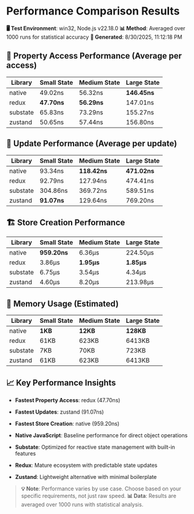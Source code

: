 # Performance Comparison Results

**🖥️ Test Environment**: win32, Node.js v22.18.0
**📊 Method**: Averaged over 1000 runs for statistical accuracy
**📅 Generated**: 8/30/2025, 11:12:18 PM

## 🎯 Property Access Performance (Average per access)

| Library | Small State | Medium State | Large State |
|---------|-------------|--------------|-------------|
| native | 49.02ns | 56.32ns | **146.45ns** |
| redux | **47.70ns** | **56.29ns** | 147.01ns |
| substate | 65.83ns | 73.29ns | 155.27ns |
| zustand | 50.65ns | 57.44ns | 156.80ns |

## 🔄 Update Performance (Average per update)

| Library | Small State | Medium State | Large State |
|---------|-------------|--------------|-------------|
| native | 93.34ns | **118.42ns** | **471.02ns** |
| redux | 92.79ns | 127.94ns | 474.41ns |
| substate | 304.86ns | 369.72ns | 589.51ns |
| zustand | **91.07ns** | 129.64ns | 769.20ns |

## 🏗️ Store Creation Performance

| Library | Small State | Medium State | Large State |
|---------|-------------|--------------|-------------|
| native | **959.20ns** | 6.36μs | 224.50μs |
| redux | 3.86μs | **1.95μs** | **1.85μs** |
| substate | 6.75μs | 3.54μs | 4.34μs |
| zustand | 4.60μs | 8.20μs | 213.98μs |

## 🧠 Memory Usage (Estimated)

| Library | Small State | Medium State | Large State |
|---------|-------------|--------------|-------------|
| native | **1KB** | **12KB** | **128KB** |
| redux | 61KB | 623KB | 6413KB |
| substate | 7KB | 70KB | 723KB |
| zustand | 61KB | 623KB | 6413KB |

## 📈 Key Performance Insights

- **Fastest Property Access**: redux (47.70ns)
- **Fastest Updates**: zustand (91.07ns)
- **Fastest Store Creation**: native (959.20ns)

- **Native JavaScript**: Baseline performance for direct object operations
- **Substate**: Optimized for reactive state management with built-in features
- **Redux**: Mature ecosystem with predictable state updates
- **Zustand**: Lightweight alternative with minimal boilerplate

> **💡 Note**: Performance varies by use case. Choose based on your specific requirements, not just raw speed.
> **📊 Data**: Results are averaged over 1000 runs with statistical analysis.
